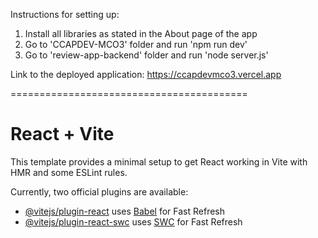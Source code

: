 Instructions for setting up:
1. Install all libraries as stated in the About page of the app
2. Go to 'CCAPDEV-MCO3' folder and run 'npm run dev'
3. Go to 'review-app-backend' folder and run 'node server.js'

Link to the deployed application: https://ccapdevmco3.vercel.app

=========================================

# React + Vite

This template provides a minimal setup to get React working in Vite with HMR and some ESLint rules.

Currently, two official plugins are available:

- [@vitejs/plugin-react](https://github.com/vitejs/vite-plugin-react/blob/main/packages/plugin-react/README.md) uses [Babel](https://babeljs.io/) for Fast Refresh
- [@vitejs/plugin-react-swc](https://github.com/vitejs/vite-plugin-react-swc) uses [SWC](https://swc.rs/) for Fast Refresh
